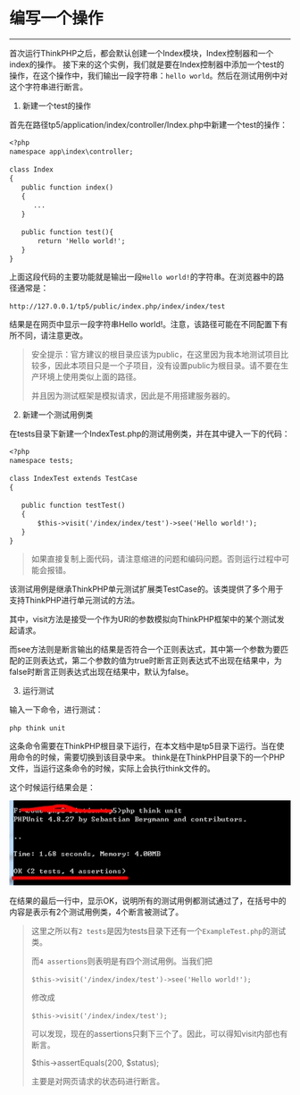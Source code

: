 # 编写一个操作

* * * * *

首次运行ThinkPHP之后，都会默认创建一个Index模块，Index控制器和一个index的操作。
接下来的这个实例，我们就是要在Index控制器中添加一个test的操作，在这个操作中，我们输出一段字符串：`hello world`。然后在测试用例中对这个字符串进行断言。

1. 新建一个test的操作

首先在路径tp5/application/index/controller/Index.php中新建一个test的操作：

 ~~~
 <?php
 namespace app\index\controller;
 
 class Index
 {
    public function index()
    {
       ...
    }
	
	public function test(){
		return 'Hello world!';
	}
 }
 ~~~

 上面这段代码的主要功能就是输出一段`Hello world!`的字符串。在浏览器中的路径通常是：
 
 `http://127.0.0.1/tp5/public/index.php/index/index/test`
 
 结果是在网页中显示一段字符串Hello world!。注意，该路径可能在不同配置下有所不同，请注意更改。

 > 安全提示：官方建议的根目录应该为public，在这里因为我本地测试项目比较多，因此本项目只是一个子项目，没有设置public为根目录。请不要在生产环境上使用类似上面的路径。
 > 
 > 并且因为测试框架是模拟请求，因此是不用搭建服务器的。
 
2. 新建一个测试用例类

在tests目录下新建一个IndexTest.php的测试用例类，并在其中键入一下的代码：
 
 ~~~
 <?php
 namespace tests;
 
 class IndexTest extends TestCase
 {
 
    public function testTest()
    {
        $this->visit('/index/index/test')->see('Hello world!');
    }
 }
 ~~~

 > 如果直接复制上面代码，请注意缩进的问题和编码问题。否则运行过程中可能会报错。
 
 该测试用例是继承ThinkPHP单元测试扩展类TestCase的。该类提供了多个用于支持ThinkPHP进行单元测试的方法。
 
 其中，visit方法是接受一个作为URI的参数模拟向ThinkPHP框架中的某个测试发起请求。
 
 而see方法则是断言输出的结果是否符合一个正则表达式，其中第一个参数为要匹配的正则表达式，第二个参数的值为true时断言正则表达式不出现在结果中，为false时断言正则表达式出现在结果中，默认为false。



3. 运行测试

输入一下命令，进行测试：
 
 `php think unit`
 
 这条命令需要在ThinkPHP根目录下运行，在本文档中是tp5目录下运行。当在使用命令的时候，需要切换到该目录中来。
 think是在ThinkPHP目录下的一个PHP文件，当运行这条命令的时候，实际上会执行think文件的。
 
 这个时候运行结果会是：

 ![](../image/360桌面截图20161015141444.jpg)
 
 在结果的最后一行中，显示OK，说明所有的测试用例都测试通过了，在括号中的内容是表示有2个测试用例类，4个断言被测试了。

 > 这里之所以有`2 tests`是因为tests目录下还有一个`ExampleTest.php`的测试类。
 > 
 > 而`4 assertions`则表明是有四个测试用例。当我们把
 >
 > `$this->visit('/index/index/test')->see('Hello world!');`
 >
 > 修改成
 >
 > `$this->visit('/index/index/test');`
 >
 > 可以发现，现在的assertions只剩下三个了。因此，可以得知visit内部也有断言。
 >
 > $this->assertEquals(200, $status);
 >
 > 主要是对网页请求的状态码进行断言。


